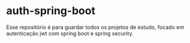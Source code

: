 # auth-spring-boot
Esse repositório é para guardar todos os projetos de estudo, focado em autenticação jwt com spring boot e spring security.

